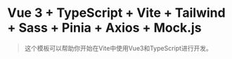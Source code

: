 # Vue 3 + TypeScript + Vite + Tailwind + Sass + Pinia + Axios + Mock.js

> 这个模板可以帮助你开始在Vite中使用Vue3和TypeScript进行开发。